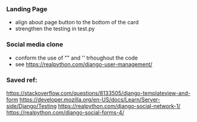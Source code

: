 ### Landing Page
- align about page button to the bottom of the card
- strengthen the testing in test.py

### Social media clone
- conform the use of "" and '' trhoughout the code
- see https://realpython.com/django-user-management/ 

### Saved ref:
https://stackoverflow.com/questions/8133505/django-templateview-and-form
https://developer.mozilla.org/en-US/docs/Learn/Server-side/Django/Testing
https://realpython.com/django-social-network-1/ 
https://realpython.com/django-social-forms-4/ 


  